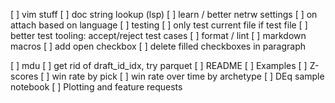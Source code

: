 [ ] vim stuff
    [ ] doc string lookup (lsp)
    [ ] learn / better netrw settings
    [ ] on attach based on language
        [ ] testing
            [ ] only test current file if test file
            [ ] better test tooling: accept/reject test cases
        [ ] format / lint
        [ ] markdown macros
            [ ] add open checkbox
            [ ] delete filled checkboxes in paragraph

[ ] mdu
    [ ] get rid of draft_id_idx, try parquet
    [ ] README
    [ ] Examples
        [ ] Z-scores
        [ ] win rate by pick
        [ ] win rate over time by archetype
        [ ] DEq sample notebook
    [ ] Plotting and feature requests
